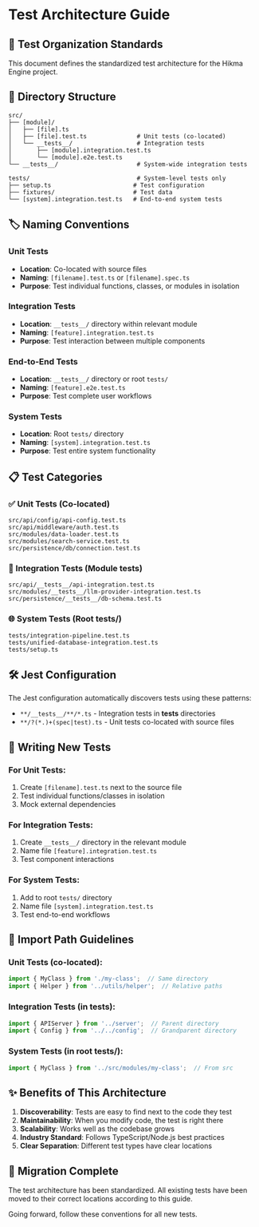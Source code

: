 # Test Architecture Guide

## 🎯 Test Organization Standards

This document defines the standardized test architecture for the Hikma Engine project.

## 📁 Directory Structure

```
src/
├── [module]/
│   ├── [file].ts
│   ├── [file].test.ts              # Unit tests (co-located)
│   └── __tests__/                  # Integration tests
│       ├── [module].integration.test.ts
│       └── [module].e2e.test.ts
└── __tests__/                      # System-wide integration tests

tests/                              # System-level tests only
├── setup.ts                       # Test configuration
├── fixtures/                      # Test data
└── [system].integration.test.ts   # End-to-end system tests
```

## 🏷️ Naming Conventions

### Unit Tests
- **Location**: Co-located with source files
- **Naming**: `[filename].test.ts` or `[filename].spec.ts`
- **Purpose**: Test individual functions, classes, or modules in isolation

### Integration Tests
- **Location**: `__tests__/` directory within relevant module
- **Naming**: `[feature].integration.test.ts`
- **Purpose**: Test interaction between multiple components

### End-to-End Tests
- **Location**: `__tests__/` directory or root `tests/`
- **Naming**: `[feature].e2e.test.ts`
- **Purpose**: Test complete user workflows

### System Tests
- **Location**: Root `tests/` directory
- **Naming**: `[system].integration.test.ts`
- **Purpose**: Test entire system functionality

## 📋 Test Categories

### ✅ Unit Tests (Co-located)
```
src/api/config/api-config.test.ts
src/api/middleware/auth.test.ts
src/modules/data-loader.test.ts
src/modules/search-service.test.ts
src/persistence/db/connection.test.ts
```

### 🔗 Integration Tests (Module __tests__)
```
src/api/__tests__/api-integration.test.ts
src/modules/__tests__/llm-provider-integration.test.ts
src/persistence/__tests__/db-schema.test.ts
```

### 🌐 System Tests (Root tests/)
```
tests/integration-pipeline.test.ts
tests/unified-database-integration.test.ts
tests/setup.ts
```

## 🛠️ Jest Configuration

The Jest configuration automatically discovers tests using these patterns:
- `**/__tests__/**/*.ts` - Integration tests in __tests__ directories
- `**/?(*.)+(spec|test).ts` - Unit tests co-located with source files

## 📝 Writing New Tests

### For Unit Tests:
1. Create `[filename].test.ts` next to the source file
2. Test individual functions/classes in isolation
3. Mock external dependencies

### For Integration Tests:
1. Create `__tests__/` directory in the relevant module
2. Name file `[feature].integration.test.ts`
3. Test component interactions

### For System Tests:
1. Add to root `tests/` directory
2. Name file `[system].integration.test.ts`
3. Test end-to-end workflows

## 🔧 Import Path Guidelines

### Unit Tests (co-located):
```typescript
import { MyClass } from './my-class';  // Same directory
import { Helper } from '../utils/helper';  // Relative paths
```

### Integration Tests (in __tests__):
```typescript
import { APIServer } from '../server';  // Parent directory
import { Config } from '../../config';  // Grandparent directory
```

### System Tests (in root tests/):
```typescript
import { MyClass } from '../src/modules/my-class';  // From src
```

## ✨ Benefits of This Architecture

1. **Discoverability**: Tests are easy to find next to the code they test
2. **Maintainability**: When you modify code, the test is right there
3. **Scalability**: Works well as the codebase grows
4. **Industry Standard**: Follows TypeScript/Node.js best practices
5. **Clear Separation**: Different test types have clear locations

## 🚀 Migration Complete

The test architecture has been standardized. All existing tests have been moved to their correct locations according to this guide.

Going forward, follow these conventions for all new tests.